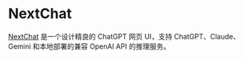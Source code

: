 # NextChat

[NextChat](https://github.com/ChatGPTNextWeb/ChatGPT-Next-Web) 是一个设计精良的 ChatGPT 网页 UI，支持 ChatGPT、Claude、Gemini 和本地部署的兼容 OpenAI API 的推理服务。
